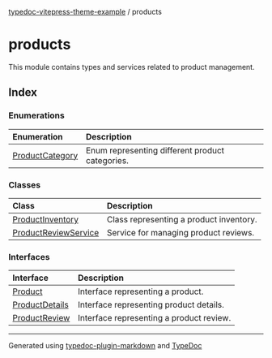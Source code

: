 [typedoc-vitepress-theme-example](../index.md) / products

# products

This module contains types and services related to product management.

## Index

### Enumerations

| Enumeration | Description |
| :------ | :------ |
| [ProductCategory](enumerations/ProductCategory.md) | Enum representing different product categories. |

### Classes

| Class | Description |
| :------ | :------ |
| [ProductInventory](classes/ProductInventory.md) | Class representing a product inventory. |
| [ProductReviewService](classes/ProductReviewService.md) | Service for managing product reviews. |

### Interfaces

| Interface | Description |
| :------ | :------ |
| [Product](interfaces/Product.md) | Interface representing a product. |
| [ProductDetails](interfaces/ProductDetails.md) | Interface representing product details. |
| [ProductReview](interfaces/ProductReview.md) | Interface representing a product review. |

***

Generated using [typedoc-plugin-markdown](https://www.npmjs.com/package/typedoc-plugin-markdown) and [TypeDoc](https://typedoc.org/)
